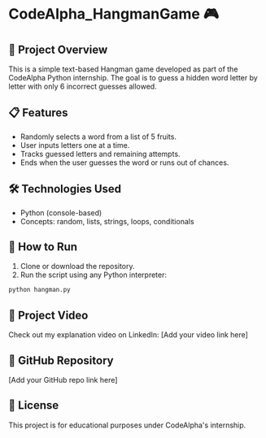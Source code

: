 
# CodeAlpha_HangmanGame 🎮

## 🧠 Project Overview
This is a simple text-based Hangman game developed as part of the CodeAlpha Python internship. The goal is to guess a hidden word letter by letter with only 6 incorrect guesses allowed.

## 📋 Features
- Randomly selects a word from a list of 5 fruits.
- User inputs letters one at a time.
- Tracks guessed letters and remaining attempts.
- Ends when the user guesses the word or runs out of chances.

## 🛠 Technologies Used
- Python (console-based)
- Concepts: random, lists, strings, loops, conditionals

## 🧪 How to Run
1. Clone or download the repository.
2. Run the script using any Python interpreter:
```bash
python hangman.py
```

## 🎥 Project Video
Check out my explanation video on LinkedIn: [Add your video link here]

## 🔗 GitHub Repository
[Add your GitHub repo link here]

## 📜 License
This project is for educational purposes under CodeAlpha's internship.
